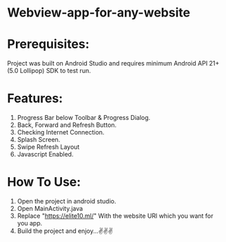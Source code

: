# Webview-app-for-any-website

# Prerequisites:
Project was built on Android Studio and requires minimum Android API 21+ (5.0 Lollipop) SDK to test run.

# Features:
1. Progress Bar below Toolbar & Progress Dialog.
2. Back, Forward and Refresh Button.
3. Checking Internet Connection.
4. Splash Screen.
5. Swipe Refresh Layout
6. Javascript Enabled.

# How To Use:
1. Open the project in android studio.
2. Open MainActivity.java
3. Replace "https://elite10.ml/" With the website URl which you want for you app.
4. Build the project and enjoy...✌✌✌
